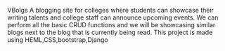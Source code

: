 VBolgs
A blogging site for colleges where students can showcase their writing talents and college staff can announce upcoming events. We can perform all the basic CRUD functions and we will be showcasing similar blogs next to the blog that is currently being read.
This project is made using HEML,CSS,bootstrap,Django
